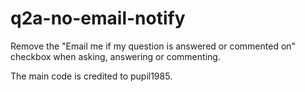 # q2a-no-email-notify

Remove the "Email me if my question is answered or commented on" checkbox when asking, answering or commenting.

The main code is credited to pupil1985.
